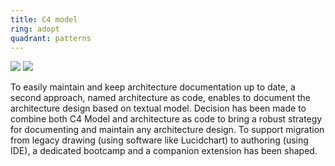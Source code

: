 ```yaml
---
title: C4 model
ring: adopt
quadrant: patterns
---
```


[![](https://img.shields.io/badge/bootcamp-0c7cba?logo=gitbook&logoColor=000&style=flat)](https://rvr06.github.io/c4-bootcamp/)
[![](https://img.shields.io/badge/cornifer-ef8d22?logo=hackthebox&logoColor=000&style=flat)](https://rvr06.github.io/cornifer/)

To easily maintain and keep architecture documentation up to date, a second approach, named architecture as code, enables to document the architecture design based on textual model. Decision has been made to combine both C4 Model and architecture as code to bring a robust strategy for documenting and maintain any architecture design. To support migration from legacy drawing (using software like Lucidchart) to authoring (using IDE), a dedicated bootcamp and a companion extension has been shaped.